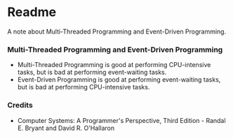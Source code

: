 # Readme
A note about Multi-Threaded Programming and Event-Driven Programming.

### Multi-Threaded Programming and Event-Driven Programming
- Multi-Threaded Programming is good at performing CPU-intensive tasks, but is bad at performing event-waiting tasks.
- Event-Driven Programming is good at performing event-waiting tasks, but is bad at performing CPU-intensive tasks.

### Credits
- Computer Systems: A Programmer's Perspective, Third Edition - Randal E. Bryant and David R. O'Hallaron
